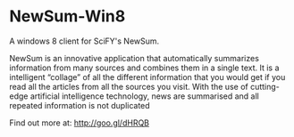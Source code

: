 NewSum-Win8
===========

A windows 8 client for SciFY's NewSum.  

NewSum is an innovative application that automatically summarizes information from many sources and combines them in a single text.
It is a intelligent “collage” of all the different information that you would get if you read all the articles from all the sources you visit.
With the use of cutting-edge artificial intelligence technology, news are summarised and all repeated information is not duplicated


Find out more at: http://goo.gl/dHRQB
